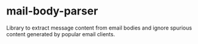 # mail-body-parser
Library to extract message content from email bodies and ignore spurious content generated by popular email clients.
